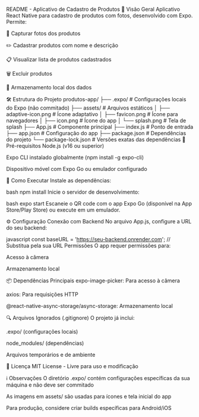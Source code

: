 README - Aplicativo de Cadastro de Produtos
📱 Visão Geral
Aplicativo React Native para cadastro de produtos com fotos, desenvolvido com Expo. Permite:

📸 Capturar fotos dos produtos

✏️ Cadastrar produtos com nome e descrição

📋 Visualizar lista de produtos cadastrados

🗑️ Excluir produtos

💾 Armazenamento local dos dados

🛠️ Estrutura do Projeto
produtos-app/
├── .expo/                # Configurações locais do Expo (não commitado)
├── assets/               # Arquivos estáticos
│   ├── adaptive-icon.png # Ícone adaptativo
│   ├── favicon.png       # Ícone para navegadores
│   ├── icon.png          # Ícone do app
│   └── splash.png        # Tela de splash
├── App.js                # Componente principal
├── index.js              # Ponto de entrada
├── app.json              # Configuração do app
├── package.json          # Dependências do projeto
└── package-lock.json     # Versões exatas das dependências
🔧 Pré-requisitos
Node.js (v16 ou superior)

Expo CLI instalado globalmente (npm install -g expo-cli)

Dispositivo móvel com Expo Go ou emulador configurado

🚀 Como Executar
Instale as dependências:

bash
npm install
Inicie o servidor de desenvolvimento:

bash
expo start
Escaneie o QR code com o app Expo Go (disponível na App Store/Play Store) ou execute em um emulador.

⚙️ Configuração
Conexão com Backend
No arquivo App.js, configure a URL do seu backend:

javascript
const baseURL = 'https://seu-backend.onrender.com'; // Substitua pela sua URL
Permissões
O app requer permissões para:

Acesso à câmera

Armazenamento local

📦 Dependências Principais
expo-image-picker: Para acesso à câmera

axios: Para requisições HTTP

@react-native-async-storage/async-storage: Armazenamento local

🔍 Arquivos Ignorados (.gitignore)
O projeto já inclui:

.expo/ (configurações locais)

node_modules/ (dependências)

Arquivos temporários e de ambiente

📄 Licença
MIT License - Livre para uso e modificação

ℹ️ Observações
O diretório .expo/ contém configurações específicas da sua máquina e não deve ser commitado

As imagens em assets/ são usadas para ícones e tela inicial do app

Para produção, considere criar builds específicas para Android/iOS
